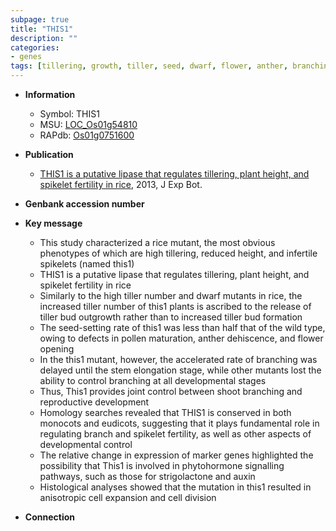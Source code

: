 ```yaml
---
subpage: true
title: "THIS1"
description: ""
categories:
- genes
tags: [tillering, growth, tiller, seed, dwarf, flower, anther, branching, fertility, spikelet, height, phytohormone, auxin, tiller number, pollen, stem, reproductive, strigolactone, cell division, shoot]
---
```


* **Information**  
    + Symbol: THIS1  
    + MSU: [LOC_Os01g54810](http://rice.plantbiology.msu.edu/cgi-bin/ORF_infopage.cgi?orf=LOC_Os01g54810)  
    + RAPdb: [Os01g0751600](http://rapdb.dna.affrc.go.jp/viewer/gbrowse_details/irgsp1?name=Os01g0751600)  

* **Publication**  
    + [THIS1 is a putative lipase that regulates tillering, plant height, and spikelet fertility in rice](http://www.ncbi.nlm.nih.gov/pubmed?term=THIS1+is+a+putative+lipase+that+regulates+tillering,+plant+height,+and+spikelet+fertility+in+rice%5BTitle%5D), 2013, J Exp Bot.

* **Genbank accession number**  

* **Key message**  
    + This study characterized a rice mutant, the most obvious phenotypes of which are high tillering, reduced height, and infertile spikelets (named this1)
    + THIS1 is a putative lipase that regulates tillering, plant height, and spikelet fertility in rice
    + Similarly to the high tiller number and dwarf mutants in rice, the increased tiller number of this1 plants is ascribed to the release of tiller bud outgrowth rather than to increased tiller bud formation
    + The seed-setting rate of this1 was less than half that of the wild type, owing to defects in pollen maturation, anther dehiscence, and flower opening
    + In the this1 mutant, however, the accelerated rate of branching was delayed until the stem elongation stage, while other mutants lost the ability to control branching at all developmental stages
    + Thus, This1 provides joint control between shoot branching and reproductive development
    + Homology searches revealed that THIS1 is conserved in both monocots and eudicots, suggesting that it plays fundamental role in regulating branch and spikelet fertility, as well as other aspects of developmental control
    + The relative change in expression of marker genes highlighted the possibility that This1 is involved in phytohormone signalling pathways, such as those for strigolactone and auxin
    + Histological analyses showed that the mutation in this1 resulted in anisotropic cell expansion and cell division

* **Connection**  



